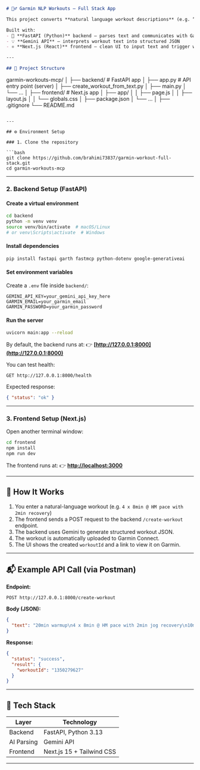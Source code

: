 ```markdown
# 🏃‍♂️ Garmin NLP Workouts — Full Stack App

This project converts **natural language workout descriptions** (e.g. “4 × 8min @ HM pace with 2min jog recovery”) into **structured Garmin workouts** that can be uploaded to your Garmin Connect account.

Built with:
- 🧠 **FastAPI (Python)** backend — parses text and communicates with Garmin Connect  
- 💡 **Gemini API** — interprets workout text into structured JSON  
- ⚛️ **Next.js (React)** frontend — clean UI to input text and trigger workout creation

---

## 🧩 Project Structure

```

garmin-workouts-mcp/
│
├── backend/                  # FastAPI app
│   ├── app.py               # API entry point (server)
│   ├── create_workout_from_text.py
│   ├── main.py
│   └── ...
│
├── frontend/                 # Next.js app
│   ├── app/
│   │   ├── page.js
│   │   ├── layout.js
│   │   └── globals.css
│   ├── package.json
│   └── ...
│
├── .gitignore
└── README.md

````

---

## ⚙️ Environment Setup

### 1. Clone the repository

```bash
git clone https://github.com/brahimi73837/garmin-workout-full-stack.git
cd garmin-workouts-mcp
````

---

### 2. Backend Setup (FastAPI)

#### Create a virtual environment

```bash
cd backend
python -m venv venv
source venv/bin/activate  # macOS/Linux
# or venv\Scripts\activate  # Windows
```

#### Install dependencies

```bash
pip install fastapi garth fastmcp python-dotenv google-generativeai
```

#### Set environment variables

Create a `.env` file inside `backend/`:

```
GEMINI_API_KEY=your_gemini_api_key_here
GARMIN_EMAIL=your_garmin_email
GARMIN_PASSWORD=your_garmin_password
```

#### Run the server

```bash
uvicorn main:app --reload
```

By default, the backend runs at:
👉 **[http://127.0.0.1:8000](http://127.0.0.1:8000)**

You can test health:

```
GET http://127.0.0.1:8000/health
```

Expected response:

```json
{ "status": "ok" }
```

---

### 3. Frontend Setup (Next.js)

Open another terminal window:

```bash
cd frontend
npm install
npm run dev
```

The frontend runs at:
👉 **[http://localhost:3000](http://localhost:3000)**

---

## 🧠 How It Works

1. You enter a natural-language workout (e.g. `4 x 8min @ HM pace with 2min recovery`)
2. The frontend sends a POST request to the backend `/create-workout` endpoint.
3. The backend uses Gemini to generate structured workout JSON.
4. The workout is automatically uploaded to Garmin Connect.
5. The UI shows the created `workoutId` and a link to view it on Garmin.

---

## 📬 Example API Call (via Postman)

**Endpoint:**

```
POST http://127.0.0.1:8000/create-workout
```

**Body (JSON):**

```json
{
  "text": "20min warmup\n4 x 8min @ HM pace with 2min jog recovery\n10min cooldown"
}
```

**Response:**

```json
{
  "status": "success",
  "result": {
    "workoutId": "1350279627"
  }
}
```

---

## 🧰 Tech Stack


| Layer      | Technology                |
| ------------ | --------------------------- |
| Backend    | FastAPI, Python 3.13      |
| AI Parsing | Gemini API                |
| Frontend   | Next.js 15 + Tailwind CSS |

---
